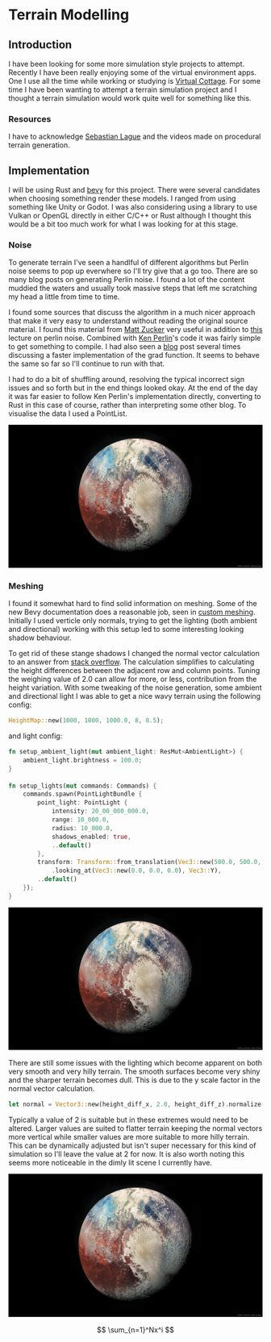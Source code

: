 # Terrain Modelling

## Introduction

I have been looking for some more simulation style projects to attempt. Recently I have been really enjoying some of the virtual environment apps. One I use all the time while working or studying is [Virtual Cottage](https://store.steampowered.com/app/1369320/Virtual_Cottage/). For some time I have been wanting to attempt a terrain simulation project and I thought a terrain simulation would work quite well for something like this.

### Resources

I have to acknowledge [Sebastian Lague](https://www.youtube.com/@SebastianLague) and the videos made on procedural terrain generation.

## Implementation

I will be using Rust and [bevy](https://bevyengine.org/) for this project. There were several candidates when choosing something render these models. I ranged from using something like Unity or Godot. I was also considering using a library to use Vulkan or OpenGL directly in either C/C++ or Rust although I thought this would be a bit too much work for what I was looking for at this stage.

### Noise

To generate terrain I've seen a handlful of different algorithms but Perlin noise seems to pop up everwhere so I'll try give that a go too. There are so many blog posts on generating Perlin noise. I found a lot of the content muddied the waters and usually took massive steps that left me scratching my head a little from time to time.

I found some sources that discuss the algorithm in a much nicer approach that make it very easy to understand without reading the original source material. I found this material from [Matt Zucker](https://mzucker.github.io/html/perlin-noise-math-faq.html) very useful in addition to [this](https://www.cs.umd.edu/class/spring2018/cmsc425/Lects/lect13-2d-perlin.pdf) lecture on perlin noise. Combined with [Ken Perlin](https://mrl.cs.nyu.edu/~perlin/noise/)'s code it was fairly simple to get something to compile. I had also seen a [blog](http://riven8192.blogspot.com/2010/08/calculate-perlinnoise-twice-as-fast.html) post several times discussing a faster implementation of the grad function. It seems to behave the same so far so I'll continue to run with that.

I had to do a bit of shuffling around, resolving the typical incorrect sign issues and so forth but in the end things looked okay. At the end of the day it was far easier to follow Ken Perlin's implementation directly, converting to Rust in this case of course, rather than interpreting some other blog. To visualise the data I used a PointList.

![point_mesh](./resources/point_mesh.png "Point List Mesh")

### Meshing

I found it somewhat hard to find solid information on meshing. Some of the new Bevy documentation does a reasonable job, seen in [custom meshing](https://bevyengine.org/examples/3D%20Rendering/generate-custom-mesh/). Initially I used verticle only normals, trying to get the lighting (both ambient and directional) working with this setup led to some interesting looking shadow behaviour.

To get rid of these stange shadows I changed the normal vector calculation to an answer from [stack overflow](https://stackoverflow.com/questions/6656358/calculating-normals-in-a-triangle-mesh). The calculation simplifies to calculating the height differences between the adjacent row and column points. Tuning the weighing value of 2.0 can allow for more, or less, contribution from the height variation. With some tweaking of the noise generation, some ambient and directional light I was able to get a nice wavy terrain using the following config:

```rust
HeightMap::new(1000, 1000, 1000.0, 8, 0.5);
```

and light config:

```rust
fn setup_ambient_light(mut ambient_light: ResMut<AmbientLight>) {
    ambient_light.brightness = 100.0;
}

fn setup_lights(mut commands: Commands) {
    commands.spawn(PointLightBundle {
        point_light: PointLight {
            intensity: 20_00_000_000.0,
            range: 10_000.0,
            radius: 10_000.0,
            shadows_enabled: true,
            ..default()
        },
        transform: Transform::from_translation(Vec3::new(500.0, 500.0, 0.0))
            .looking_at(Vec3::new(0.0, 0.0, 0.0), Vec3::Y),
        ..default()
    });
}
```

![triangle_mesh](./resources/triangle_mesh.png "Triangle List Mesh")

There are still some issues with the lighting which become apparent on both very smooth and very hilly terrain. The smooth surfaces become very shiny and the sharper terrain becomes dull. This is due to the y scale factor in the normal vector calculation.

```rust
let normal = Vector3::new(height_diff_x, 2.0, height_diff_z).normalize();
```

Typically a value of 2 is suitable but in these extremes would need to be altered. Larger values are suited to flatter terrain keeping the normal vectors more vertical while smaller values are more suitable to more hilly terrain. This can be dynamically adjusted but isn't super necessary for this kind of simulation so I'll leave the value at 2 for now. It is also worth noting this seems more noticeable in the dimly lit scene I currently have.

![triangle mesh light](./resources/triangle_mesh_light.png "Triangle List Mesh Lighter")

$$
\sum_{n=1}^Nx^i
$$
